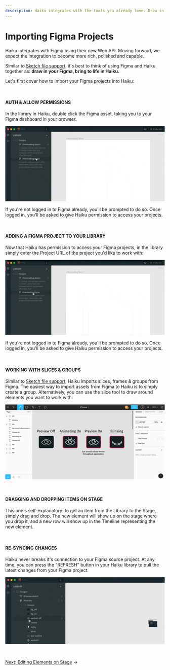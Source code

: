 ```yaml
---
description: Haiku integrates with the tools you already love. Draw in Figma, bring to life in Haiku. Let's start by covering how to get your Figma design into Haiku.
---
```


# Importing Figma Projects

Haiku integrates with Figma using their new Web API. Moving forward, we expect the integration to become more rich, polished and capable.

Similar to [Sketch file support](/using-haiku/sketch-and-image-assets.md), it's best to think of using Figma and Haiku together as: **draw in your Figma, bring to life in Haiku.**

Let's first cover how to import your Figma projects into Haiku:

<br>

#### AUTH & ALLOW PERMISSIONS

In the library in Haiku, double click the Figma asset, taking you to your Figma dashboard in your browser.

![](/assets/figma-auth.gif)

If you're not logged in to Figma already, you'll be prompted to do so. Once logged in, you'll be asked to give Haiku permission to access your projects.

<br>

#### ADDING A FIGMA PROJECT TO YOUR LIBRARY

Now that Haiku has permission to access your Figma projects, in the library simply enter the Project URL of the project you'd like to work with:

![](/assets/figma-import.gif)

If you're not logged in to Figma already, you'll be prompted to do so. Once logged in, you'll be asked to give Haiku permission to access your projects.

<br>

#### WORKING WITH SLICES & GROUPS

Similar to [Sketch file support](/using-haiku/sketch-and-image-assets.md), Haiku imports slices, frames & groups from Figma. The easiest way to import assets from Figma to Haiku is to simply create a group. Alternatively, you can use the slice tool to draw around elements you want to work with:

![](/assets/figma-slice.gif)

<br>

#### DRAGGING AND DROPPING ITEMS ON STAGE

This one's self-explanatory:  to get an item from the Library to the Stage, simply drag and drop.  The new element will show up on the stage where you drop it, and a new row will show up in the Timeline representing the new element.

<br>

#### RE-SYNCING CHANGES

Haiku never breaks it's connection to your Figma source project. At any time, you can press the "REFRESH" button in your Haiku library to pull the latest changes from your Figma project.

![](/assets/figma-refresh.gif)

<br>

[Next: Editing Elements on Stage](/using-haiku/editing-elements-on-the-stage.md) &rarr;
